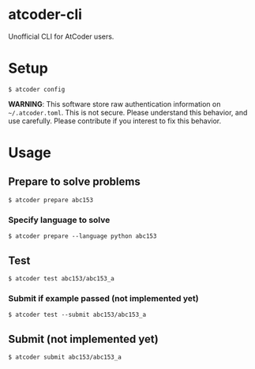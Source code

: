 # atcoder-cli

Unofficial CLI for AtCoder users.

# Setup

```shell
$ atcoder config
```

**WARNING**: This software store raw authentication information on `~/.atcoder.toml`. This is not secure.
Please understand this behavior, and use carefully. Please contribute if you interest to fix this behavior.

# Usage

## Prepare to solve problems

```shell
$ atcoder prepare abc153
```

### Specify language to solve

```shell
$ atcoder prepare --language python abc153
```

## Test

```shell
$ atcoder test abc153/abc153_a
```

### Submit if example passed (not implemented yet)

```shell
$ atcoder test --submit abc153/abc153_a
```

## Submit (not implemented yet)

```shell
$ atcoder submit abc153/abc153_a
```
